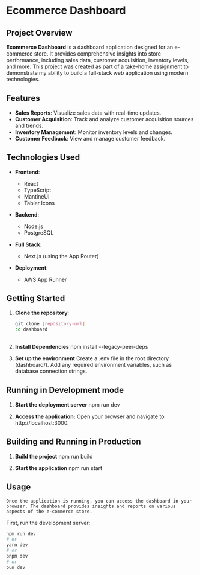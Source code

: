 # Ecommerce Dashboard

## Project Overview

**Ecommerce Dashboard** is a dashboard application designed for an e-commerce store. It provides comprehensive insights into store performance, including sales data, customer acquisition, inventory levels, and more. This project was created as part of a take-home assignment to demonstrate my ability to build a full-stack web application using modern technologies.

## Features

- **Sales Reports**: Visualize sales data with real-time updates.
- **Customer Acquisition**: Track and analyze customer acquisition sources and trends.
- **Inventory Management**: Monitor inventory levels and changes.
- **Customer Feedback**: View and manage customer feedback.

## Technologies Used

- **Frontend**:
  - React
  - TypeScript
  - MantineUI
  - Tabler Icons

- **Backend**:
  - Node.js
  - PostgreSQL

- **Full Stack**:
  - Next.js (using the App Router)
  
- **Deployment**:
  - AWS App Runner

## Getting Started

1. **Clone the repository**:
   ```bash
   git clone [repository-url]
   cd dashboard
    
2. **Install Dependencies** 
   npm install --legacy-peer-deps

3. **Set up the environment** 
    Create a .env file in the root directory (dashboard/).
    Add any required environment variables, such as database connection strings.

## Running in Development mode

1. **Start the deployment server** 
    npm run dev

2. **Access the application:** 
    Open your browser and navigate to http://localhost:3000.

## Building and Running in Production

1. **Build the project** 
    npm run build

2. **Start the application** 
    npm run start
    
## Usage
    Once the application is running, you can access the dashboard in your browser. The dashboard provides insights and reports on various aspects of the e-commerce store.

First, run the development server:

```bash
npm run dev
# or
yarn dev
# or
pnpm dev
# or
bun dev
```
